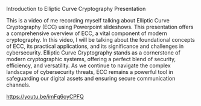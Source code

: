 Introduction to Elliptic Curve Cryptography Presentation

This is a video of me recording myself talking about Elliptic Curve Cryptography (ECC) using Powerpoint slideshows. This presentation offers a comprehensive overview of ECC, a vital component of modern cryptography. In this video, I will be talking about the foundational concepts of ECC, its practical applications, and its significance and challenges in cybersecurity. Elliptic Curve Cryptography stands as a cornerstone of modern cryptographic systems, offering a perfect blend of security, efficiency, and versatility. As we continue to navigate the complex landscape of cybersecurity threats, ECC remains a powerful tool in safeguarding our digital assets and ensuring secure communication channels.

https://youtu.be/imFq6oyCPFQ
